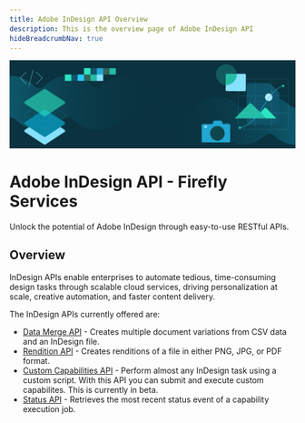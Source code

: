 ```yaml
---
title: Adobe InDesign API Overview
description: This is the overview page of Adobe InDesign API
hideBreadcrumbNav: true
---
```


<Hero slots="image, heading, text" background="rgb(64, 34, 138)"/>

![Hero image](./hero.png)

# Adobe InDesign API - Firefly Services

Unlock the potential of Adobe InDesign through easy-to-use RESTful APIs.

## Overview

InDesign APIs enable enterprises to automate tedious, time-consuming design tasks through scalable cloud services, driving personalization at scale, creative automation, and faster content delivery.

The InDesign APIs currently offered are:

- [Data Merge API](./api/datamerge.md) - Creates multiple document variations from CSV data and an InDesign file.
- [Rendition API](./api/rendition.md) -  Creates renditions of a file in either PNG, JPG, or PDF format.
- [Custom Capabilities API](./api/capabilities.md) - Perform almost any InDesign task using a custom script. With this API you can submit and execute custom capabilites. This is currently in beta.
- [Status API](./api/status.md) - Retrieves the most recent status event of a capability execution job.
